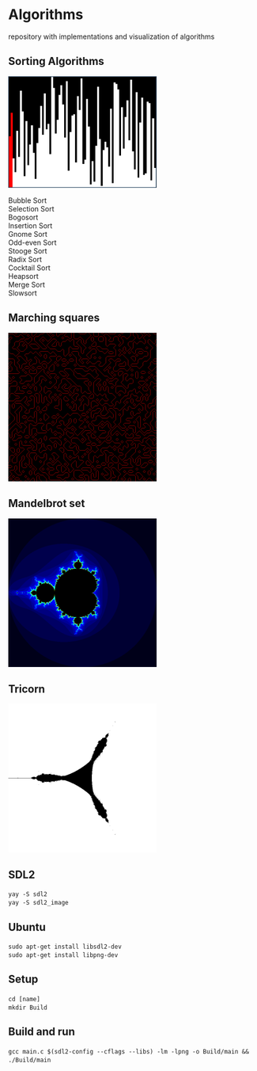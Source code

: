 # Algorithms
repository with implementations and visualization of algorithms </br>

## Sorting Algorithms
<img src="/Images/sortingAlgorithms.png" alt="preview" width="300" style="height:auto;">

Bubble Sort </br>
Selection Sort </br>
Bogosort </br>
Insertion Sort </br>
Gnome Sort </br>
Odd-even Sort </br>
Stooge Sort </br>
Radix Sort </br>
Cocktail Sort </br>
Heapsort </br>
Merge Sort </br>
Slowsort </br>

## Marching squares
<img src="/Images/marchingSquares.png" alt="preview" width="300" style="height:auto;">

## Mandelbrot set
<img src="/Images/mandelbrotSet.png" alt="preview" width="300" style="height:auto;">

## Tricorn
<img src="/Images/tricorn.png" alt="preview" width="300" style="height:auto;">

## SDL2
`yay -S sdl2` </br>
`yay -S sdl2_image` </br>

## Ubuntu
`sudo apt-get install libsdl2-dev` </br>
`sudo apt-get install libpng-dev` </br>

## Setup
`cd [name]` </br>
`mkdir Build` </br>

## Build and run
`gcc main.c $(sdl2-config --cflags --libs) -lm -lpng -o Build/main && ./Build/main` </br>
